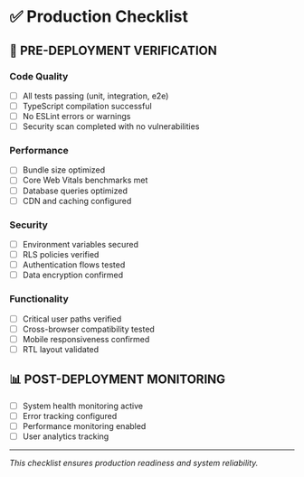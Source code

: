 # ✅ Production Checklist

## 🚀 **PRE-DEPLOYMENT VERIFICATION**

### **Code Quality**
- [ ] All tests passing (unit, integration, e2e)
- [ ] TypeScript compilation successful
- [ ] No ESLint errors or warnings
- [ ] Security scan completed with no vulnerabilities

### **Performance**
- [ ] Bundle size optimized
- [ ] Core Web Vitals benchmarks met
- [ ] Database queries optimized
- [ ] CDN and caching configured

### **Security**
- [ ] Environment variables secured
- [ ] RLS policies verified
- [ ] Authentication flows tested
- [ ] Data encryption confirmed

### **Functionality**
- [ ] Critical user paths verified
- [ ] Cross-browser compatibility tested
- [ ] Mobile responsiveness confirmed
- [ ] RTL layout validated

## 📊 **POST-DEPLOYMENT MONITORING**
- [ ] System health monitoring active
- [ ] Error tracking configured
- [ ] Performance monitoring enabled
- [ ] User analytics tracking

---

*This checklist ensures production readiness and system reliability.*
